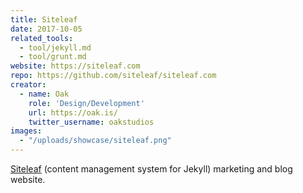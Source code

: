 ```yaml
---
title: Siteleaf
date: 2017-10-05
related_tools:
  - tool/jekyll.md
  - tool/grunt.md
website: https://siteleaf.com
repo: https://github.com/siteleaf/siteleaf.com
creator:
  - name: Oak
    role: 'Design/Development'
    url: https://oak.is/
    twitter_username: oakstudios
images:
  - "/uploads/showcase/siteleaf.png"
---
```


[Siteleaf](https://siteleaf.com) (content management system for Jekyll) marketing and blog website.
